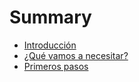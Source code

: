 # Summary

* [Introducción](README.md)
* [¿Qué vamos a necesitar?](chapter1.md)
* [Primeros pasos](primeros-pasos.md)

